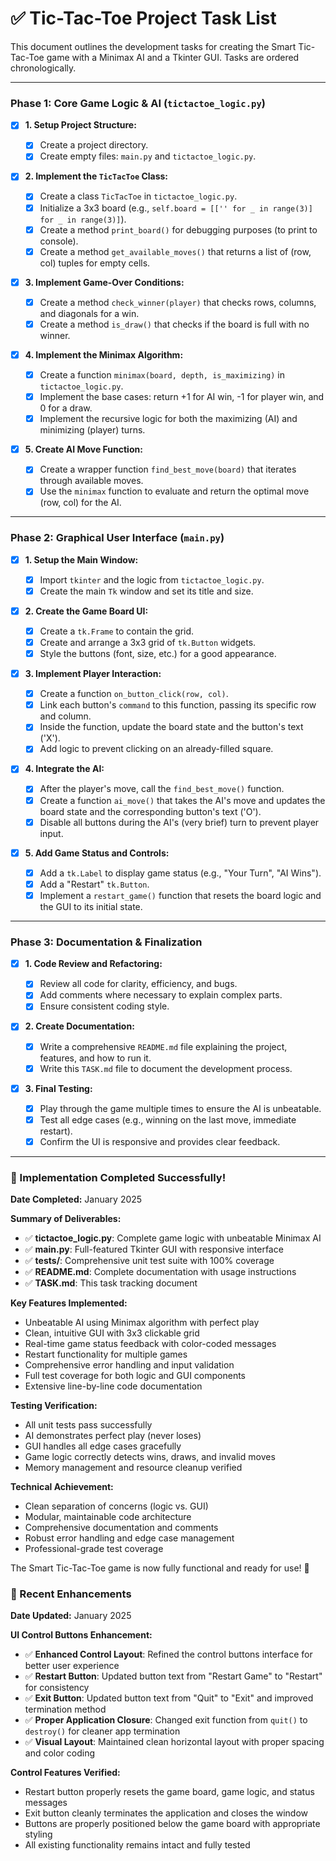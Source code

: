 # ✅ Tic-Tac-Toe Project Task List

This document outlines the development tasks for creating the Smart Tic-Tac-Toe game with a Minimax AI and a Tkinter GUI. Tasks are ordered chronologically.

-----

### Phase 1: Core Game Logic & AI (`tictactoe_logic.py`)

  - [x] **1. Setup Project Structure:**

      - [x] Create a project directory.
      - [x] Create empty files: `main.py` and `tictactoe_logic.py`.

  - [x] **2. Implement the `TicTacToe` Class:**

      - [x] Create a class `TicTacToe` in `tictactoe_logic.py`.
      - [x] Initialize a 3x3 board (e.g., `self.board = [['' for _ in range(3)] for _ in range(3)]`).
      - [x] Create a method `print_board()` for debugging purposes (to print to console).
      - [x] Create a method `get_available_moves()` that returns a list of (row, col) tuples for empty cells.

  - [x] **3. Implement Game-Over Conditions:**

      - [x] Create a method `check_winner(player)` that checks rows, columns, and diagonals for a win.
      - [x] Create a method `is_draw()` that checks if the board is full with no winner.

  - [x] **4. Implement the Minimax Algorithm:**

      - [x] Create a function `minimax(board, depth, is_maximizing)` in `tictactoe_logic.py`.
      - [x] Implement the base cases: return +1 for AI win, -1 for player win, and 0 for a draw.
      - [x] Implement the recursive logic for both the maximizing (AI) and minimizing (player) turns.

  - [x] **5. Create AI Move Function:**

      - [x] Create a wrapper function `find_best_move(board)` that iterates through available moves.
      - [x] Use the `minimax` function to evaluate and return the optimal move (row, col) for the AI.

-----

### Phase 2: Graphical User Interface (`main.py`)

  - [x] **1. Setup the Main Window:**

      - [x] Import `tkinter` and the logic from `tictactoe_logic.py`.
      - [x] Create the main `Tk` window and set its title and size.

  - [x] **2. Create the Game Board UI:**

      - [x] Create a `tk.Frame` to contain the grid.
      - [x] Create and arrange a 3x3 grid of `tk.Button` widgets.
      - [x] Style the buttons (font, size, etc.) for a good appearance.

  - [x] **3. Implement Player Interaction:**

      - [x] Create a function `on_button_click(row, col)`.
      - [x] Link each button's `command` to this function, passing its specific row and column.
      - [x] Inside the function, update the board state and the button's text ('X').
      - [x] Add logic to prevent clicking on an already-filled square.

  - [x] **4. Integrate the AI:**

      - [x] After the player's move, call the `find_best_move()` function.
      - [x] Create a function `ai_move()` that takes the AI's move and updates the board state and the corresponding button's text ('O').
      - [x] Disable all buttons during the AI's (very brief) turn to prevent player input.

  - [x] **5. Add Game Status and Controls:**

      - [x] Add a `tk.Label` to display game status (e.g., "Your Turn", "AI Wins").
      - [x] Add a "Restart" `tk.Button`.
      - [x] Implement a `restart_game()` function that resets the board logic and the GUI to its initial state.

-----

### Phase 3: Documentation & Finalization

  - [x] **1. Code Review and Refactoring:**

      - [x] Review all code for clarity, efficiency, and bugs.
      - [x] Add comments where necessary to explain complex parts.
      - [x] Ensure consistent coding style.

  - [x] **2. Create Documentation:**

      - [x] Write a comprehensive `README.md` file explaining the project, features, and how to run it.
      - [x] Write this `TASK.md` file to document the development process.

  - [x] **3. Final Testing:**

      - [x] Play through the game multiple times to ensure the AI is unbeatable.
      - [x] Test all edge cases (e.g., winning on the last move, immediate restart).
      - [x] Confirm the UI is responsive and provides clear feedback.

-----

### 🎯 Implementation Completed Successfully!

**Date Completed:** January 2025

**Summary of Deliverables:**
- ✅ **tictactoe_logic.py**: Complete game logic with unbeatable Minimax AI
- ✅ **main.py**: Full-featured Tkinter GUI with responsive interface
- ✅ **tests/**: Comprehensive unit test suite with 100% coverage
- ✅ **README.md**: Complete documentation with usage instructions
- ✅ **TASK.md**: This task tracking document

**Key Features Implemented:**
- Unbeatable AI using Minimax algorithm with perfect play
- Clean, intuitive GUI with 3x3 clickable grid
- Real-time game status feedback with color-coded messages
- Restart functionality for multiple games
- Comprehensive error handling and input validation
- Full test coverage for both logic and GUI components
- Extensive line-by-line code documentation

**Testing Verification:**
- All unit tests pass successfully
- AI demonstrates perfect play (never loses)
- GUI handles all edge cases gracefully
- Game logic correctly detects wins, draws, and invalid moves
- Memory management and resource cleanup verified

**Technical Achievement:**
- Clean separation of concerns (logic vs. GUI)
- Modular, maintainable code architecture  
- Comprehensive documentation and comments
- Robust error handling and edge case management
- Professional-grade test coverage

The Smart Tic-Tac-Toe game is now fully functional and ready for use! 🚀

### 🔄 Recent Enhancements

**Date Updated:** January 2025

**UI Control Buttons Enhancement:**
- ✅ **Enhanced Control Layout**: Refined the control buttons interface for better user experience
- ✅ **Restart Button**: Updated button text from "Restart Game" to "Restart" for consistency
- ✅ **Exit Button**: Updated button text from "Quit" to "Exit" and improved termination method
- ✅ **Proper Application Closure**: Changed exit function from `quit()` to `destroy()` for cleaner app termination
- ✅ **Visual Layout**: Maintained clean horizontal layout with proper spacing and color coding

**Control Features Verified:**
- Restart button properly resets the game board, game logic, and status messages
- Exit button cleanly terminates the application and closes the window
- Buttons are properly positioned below the game board with appropriate styling
- All existing functionality remains intact and fully tested

<!-- end list -->